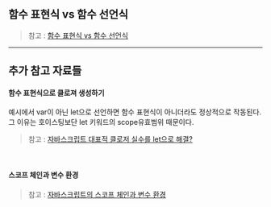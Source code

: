## 함수 표현식 vs 함수 선언식

> 참고 : [함수 표현식 vs 함수 선언식](https://joshua1988.github.io/web-development/javascript/function-expressions-vs-declarations/)

---

## 추가 참고 자료들

#### 함수 표현식으로 클로져 생성하기

예시에서 var이 아닌 let으로 선언하면 함수 표현식이 아니더라도 정상적으로 작동된다. 그 이유는 호이스팅보단 let 키워드의 scope유효범위 때문이다.

> 참고 : [자바스크립트 대표적 클로저 실수를 let으로 해결?](https://www.youtube.com/watch?v=RZ3gXcI1MZY)

<br>

#### 스코프 체인과 변수 환경

> 참고 : [자바스크립트의 스코프 체인과 변수 환경](https://soldonii.tistory.com/62?category=862198)
